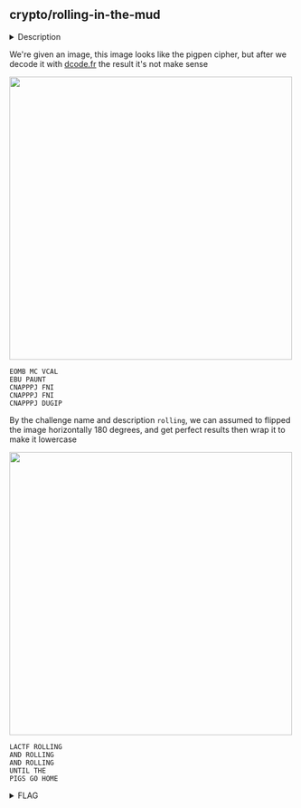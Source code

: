## crypto/rolling-in-the-mud

<details>
	<summary>Description</summary>
  
  > uugh, these pigs in my pen are making a complete mess! They're rolling all over the place! <br>
  > Anyway, can you decode this cipher they gave me, almost throwing it at me while rolling around? <br>
  > Answer in lowercase with symbols. In the image, { and } are characters that should appear in your flag, and replace spaces with `_`. <br> [cipher.ong](./cipher.png)
</details>

We're given an image, this image looks like the pigpen cipher, but after we decode it with [dcode.fr](https://www.dcode.fr/pigpen-cipher) the result it's not make sense

<image src="./cipher.png" width="500px">

```
EOMB MC VCAL 
EBU PAUNT 
CNAPPPJ FNI 
CNAPPPJ FNI 
CNAPPPJ DUGIP
```

By the challenge name and description `rolling`, we can assumed to flipped the image horizontally 180 degrees, and get perfect results then wrap it to make it lowercase

<image src="./cipher-flipped.png" width="500px">
  
```
LACTF ROLLING
AND ROLLING
AND ROLLING
UNTIL THE
PIGS GO HOME
```

<details>
  <summary>FLAG</summary>
  
  > `lactf{rolling_and_rolling_and_rolling_until_the_pigs_go_home}`

</details>

